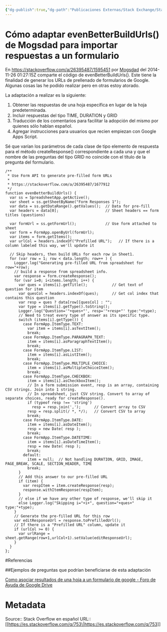 ```yaml
---
{"dg-publish":true,"dg-path":"Publicaciones Externas/Stack Exchange/Stack Overflow en español/es.stackoverflow.com-753.md","permalink":"/publicaciones-externas/stack-exchange/stack-overflow-en-espanol/es-stackoverflow-com-753/","title":"Cómo adaptar evenBetterBuildUrls() de Mogsdad para importar respuestas a un formulario","hide":true,"noteIcon":"default","created":"2024-04-03T12:49:10.416-06:00","updated":"2024-04-05T16:43:48.314-06:00"}
---
```


# Cómo adaptar evenBetterBuildUrls() de Mogsdad para importar respuestas a un formulario

En https://stackoverflow.com/a/26395487/1595451 por [Mogsdad](https://stackoverflow.com/users/1677912/mogsdad) del 2014-11-26 01:27:15Z comparte el código de evenBetterBuildUrls(). Este tiene la finalidad de generar los URLs de prellenado de formularios de Google. Algunas cosas las he podido realizar pero en otras estoy atorado.

La adaptación a realizar es la siguiente:

1. Obtener las respuestas de una hoja específica en lugar de la hoja predeterminada.
2. Incluir respuestas del tipo TIME, DURATION y GRID
3. Traducción de los comentarios para facilitar la adopción del mismo por quienes sólo hablan español.
4. Agregar instrucciones para usuarios que recien empiezan con Google Apps Script.

Sé que varían los parámetros de cada clase de tipo elemento de respuesta para el método createResponse() correspondiente a cada una y que el nombre de las preguntas del tipo GRID no coincide con el título de la pregunta del formulario.


    /**
     * Use Form API to generate pre-filled form URLs
     * 
     * https://stackoverflow.com/a/26395487/1677912
     */
    function evenBetterBuildUrls() {
      var ss = SpreadsheetApp.getActive();
      var sheet = ss.getSheetByName("Form Responses 1");
      var data = ss.getDataRange().getValues();  // Data for pre-fill
      var headers = data[0];                     // Sheet headers == form titles (questions)
    
      var formUrl = ss.getFormUrl();             // Use form attached to sheet
      var form = FormApp.openByUrl(formUrl);
      var items = form.getItems();
      var urlCol = headers.indexOf("Prefilled URL");   // If there is a column labeled this way, we'll update it
    
      // Skip headers, then build URLs for each row in Sheet1.
      for (var row = 1; row < data.length; row++ ) {
        Logger.log("Generating pre-filled URL from spreadsheet for row="+row);
        // build a response from spreadsheet info.
        var response = form.createResponse();
        for (var i=0; i<items.length; i++) {
          var ques = items[i].getTitle();           // Get text of question for item
          var quesCol = headers.indexOf(ques);      // Get col index that contains this question
          var resp = ques ? data[row][quesCol] : "";
          var type = items[i].getType().toString();
          Logger.log("Question='"+ques+"', resp='"+resp+"' type:"+type);
          // Need to treat every type of answer as its specific type.
          switch (items[i].getType()) {
            case FormApp.ItemType.TEXT:
              var item = items[i].asTextItem();
              break;
            case FormApp.ItemType.PARAGRAPH_TEXT: 
              item = items[i].asParagraphTextItem();
              break;
            case FormApp.ItemType.LIST:
              item = items[i].asListItem();
              break;
            case FormApp.ItemType.MULTIPLE_CHOICE:
              item = items[i].asMultipleChoiceItem();
              break;
            case FormApp.ItemType.CHECKBOX:
              item = items[i].asCheckboxItem();
              // In a form submission event, resp is an array, containing CSV strings. Join into 1 string.
              // In spreadsheet, just CSV string. Convert to array of separate choices, ready for createResponse().
              if (typeof resp !== 'string')
                resp = resp.join(',');      // Convert array to CSV
              resp = resp.split(/ *, */);   // Convert CSV to array
              break;
            case FormApp.ItemType.DATE:
              item = items[i].asDateItem();
              resp = new Date( resp );
              break;
            case FormApp.ItemType.DATETIME:
              item = items[i].asDateTimeItem();
              resp = new Date( resp );
              break;
            default:
              item = null;  // Not handling DURATION, GRID, IMAGE, PAGE_BREAK, SCALE, SECTION_HEADER, TIME
              break;
          }
          // Add this answer to our pre-filled URL
          if (item) {
            var respItem = item.createResponse(resp);
            response.withItemResponse(respItem);
          }
          // else if we have any other type of response, we'll skip it
          else Logger.log("Skipping i="+i+", question="+ques+" type:"+type);
        }
        // Generate the pre-filled URL for this row
        var editResponseUrl = response.toPrefilledUrl();
        // If there is a "Prefilled URL" column, update it
        if (urlCol >= 0) {
          var urlRange = sheet.getRange(row+1,urlCol+1).setValue(editResponseUrl);
        }
      }
    };

#Referencias

##Ejemplos de preguntas que podrían beneficiarse de esta adaptación

[Como asociar resultados de una hoja a un formulario de google - Foro de Ayuda de Google Drive](https://productforums.google.com/forum/#!topic/docs-es/ZJUfhIw4uro)

# Metadata
Source:: Stack Overflow en español
URL:: [[https://es.stackoverflow.com/q/753\|https://es.stackoverflow.com/q/753]]

